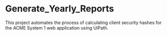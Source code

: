 # Generate_Yearly_Reports
This project automates the process of calculating client security hashes for the ACME System 1 web application using UiPath. 
